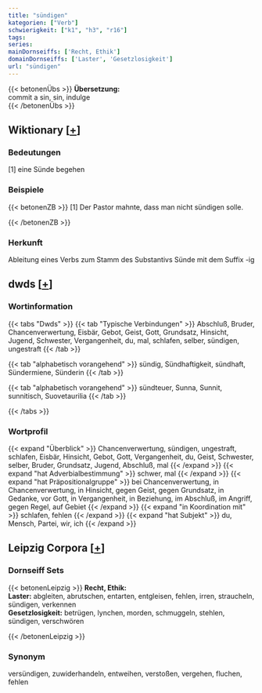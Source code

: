 ```yaml
---
title: "sündigen"
kategorien: ["Verb"]
schwierigkeit: ["k1", "h3", "r16"]
tags:
series:
mainDornseiffs: ['Recht, Ethik']
domainDornseiffs: ['Laster', 'Gesetzlosigkeit']
url: "sündigen"
---
```


{{< betonenÜbs >}}
**Übersetzung:**  
commit a sin, sin, indulge  
{{< /betonenÜbs >}}

## Wiktionary [[+](https://de.wiktionary.org/wiki/sündigen)]

### Bedeutungen
[1] eine Sünde begehen  

### Beispiele
{{< betonenZB >}}
[1] Der Pastor mahnte, dass man nicht sündigen solle.  

{{< /betonenZB >}}
### Herkunft
Ableitung eines Verbs zum Stamm des Substantivs Sünde mit dem Suffix -ig  



## dwds [[+](https://www.dwds.de/wb/sündigen)]

### Wortinformation
{{< tabs "Dwds" >}}
{{< tab "Typische Verbindungen" >}}
Abschluß, Bruder, Chancenverwertung, Eisbär, Gebot, Geist, Gott, Grundsatz, Hinsicht, Jugend, Schwester, Vergangenheit, du, mal, schlafen, selber, sündigen, ungestraft
{{< /tab >}}

{{< tab "alphabetisch vorangehend" >}}
sündig, Sündhaftigkeit, sündhaft, Sündermiene, Sünderin
{{< /tab >}}

{{< tab "alphabetisch vorangehend" >}}
sündteuer, Sunna, Sunnit, sunnitisch, Suovetaurilia
{{< /tab >}}

{{< /tabs >}}

### Wortprofil
{{< expand "Überblick" >}} Chancenverwertung, sündigen, ungestraft, schlafen, Eisbär, Hinsicht, Gebot, Gott, Vergangenheit, du, Geist, Schwester, selber, Bruder, Grundsatz, Jugend, Abschluß, mal {{< /expand >}}
{{< expand "hat Adverbialbestimmung" >}} schwer, mal {{< /expand >}}
{{< expand "hat Präpositionalgruppe" >}} bei Chancenverwertung, in Chancenverwertung, in Hinsicht, gegen Geist, gegen Grundsatz, in Gedanke, vor Gott, in Vergangenheit, in Beziehung, im Abschluß, im Angriff, gegen Regel, auf Gebiet {{< /expand >}}
{{< expand "in Koordination mit" >}} schlafen, fehlen {{< /expand >}}
{{< expand "hat Subjekt" >}} du, Mensch, Partei, wir, ich {{< /expand >}}

## Leipzig Corpora [[+](https://corpora.uni-leipzig.de/en/res?word=sündigen&corpusId=deu_newscrawl-public_2018)]

### Dornseiff Sets
{{< betonenLeipzig >}}
**Recht, Ethik:**  
**Laster:** abgleiten, abrutschen, entarten, entgleisen, fehlen, irren, straucheln, sündigen, verkennen  
**Gesetzlosigkeit:** betrügen, lynchen, morden, schmuggeln, stehlen, sündigen, verschwören  

{{< /betonenLeipzig >}}

### Synonym
versündigen, zuwiderhandeln, entweihen, verstoßen, vergehen, fluchen, fehlen

